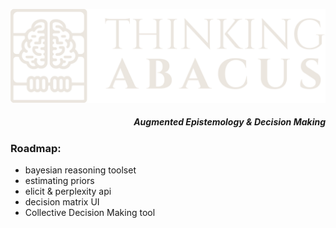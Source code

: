 ![logo](https://raw.githubusercontent.com/franciscoabenza/thinking-abacus/main/landing_page/frontend/resources/logo_sq.png)

<h5 align="right">Augmented Epistemology & Decision Making</h5>


### Roadmap:
- bayesian reasoning toolset
- estimating priors
- elicit & perplexity api
- decision matrix UI
- Collective Decision Making tool
